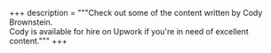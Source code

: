 +++
description = """Check out some of the content written by Cody Brownstein. \
  Cody is available for hire on Upwork if you're in need of excellent \
  content."""
+++
